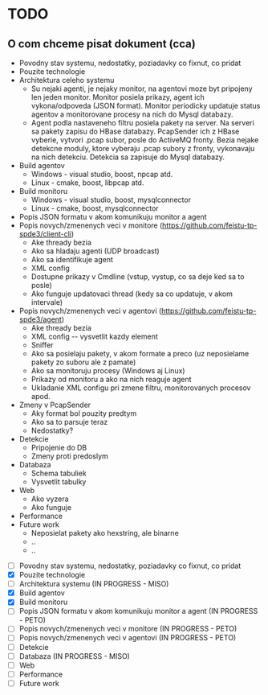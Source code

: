 # TODO

## O com chceme pisat dokument (cca)
* Povodny stav systemu, nedostatky, poziadavky co fixnut, co pridat
* Pouzite technologie
* Architektura celeho systemu
    * Su nejaki agenti, je nejaky monitor, na agentovi moze byt pripojeny len jeden monitor. Monitor posiela prikazy, agent ich vykona/odpoveda (JSON format). Monitor periodicky updatuje status agentov
      a monitorovane procesy na nich do Mysql databazy.
    * Agent podla nastaveneho filtru posiela pakety na server. Na serveri sa pakety zapisu do HBase databazy. PcapSender ich z HBase vyberie, vytvori .pcap subor, posle do ActiveMQ fronty.
      Bezia nejake detekcne moduly, ktore vyberaju .pcap subory z fronty, vykonavaju na nich detekciu. Detekcia sa zapisuje do Mysql databazy.
* Build agentov
    * Windows - visual studio, boost, npcap atd.
    * Linux - cmake, boost, libpcap atd.
* Build monitoru
    * Windows - visual studio, boost, mysqlconnector
    * Linux - cmake, boost, mysqlconnector
* Popis JSON formatu v akom komunikuju monitor a agent
* Popis novych/zmenenych veci v monitore (https://github.com/feistu-tp-spde3/client-cli)
    * Ake thready bezia
    * Ako sa hladaju agenti (UDP broadcast)
    * Ako sa identifikuje agent
    * XML config
    * Dostupne prikazy v Cmdline (vstup, vystup, co sa deje ked sa to posle)
    * Ako funguje updatovaci thread (kedy sa co updatuje, v akom intervale)
* Popis novych/zmenenych veci v agentovi (https://github.com/feistu-tp-spde3/agent)
    * Ake thready bezia
    * XML config -- vysvetlit kazdy element
    * Sniffer
    * Ako sa posielaju pakety, v akom formate a preco (uz neposielame pakety zo suboru ale z pamate)
    * Ako sa monitoruju procesy (Windows aj Linux)
    * Prikazy od monitoru a ako na nich reaguje agent
    * Ukladanie XML configu pri zmene filtru, monitorovanych procesov apod.
* Zmeny v PcapSender
    * Aky format bol pouzity predtym
    * Ako sa to parsuje teraz
    * Nedostatky?
* Detekcie
    * Pripojenie do DB
    * Zmeny proti predoslym
* Databaza
    * Schema tabuliek
    * Vysvetlit tabulky
* Web
    * Ako vyzera
    * Ako funguje
* Performance
* Future work
    * Neposielat pakety ako hexstring, ale binarne
    * ..
    * ..
    
- [ ] Povodny stav systemu, nedostatky, poziadavky co fixnut, co pridat   
- [X] Pouzite technologie
- [ ] Architektura systemu (IN PROGRESS - MISO)
- [X] Build agentov
- [X] Build monitoru
- [ ] Popis JSON formatu v akom komunikuju monitor a agent (IN PROGRESS - PETO)
- [ ] Popis novych/zmenenych veci v monitore (IN PROGRESS - PETO)
- [ ] Popis novych/zmenenych veci v agentovi (IN PROGRESS - PETO)
- [ ] Detekcie
- [ ] Databaza (IN PROGRESS - MISO)
- [ ] Web
- [ ] Performance
- [ ] Future work

